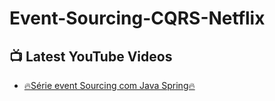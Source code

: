 # Event-Sourcing-CQRS-Netflix

 ## 📺 Latest YouTube Videos
<!-- YOUTUBE:START -->
- [🔥Série event Sourcing com Java Spring🔥](https://www.youtube.com/playlist?list=PLl-Um_Xc4KnNlf1QthbQ4PLJEyzJqIbuj)
<!-- YOUTUBE:END -->
